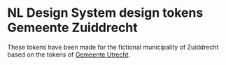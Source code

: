 # NL Design System design tokens Gemeente Zuiddrecht

These tokens have been made for the fictional municipality of Zuiddrecht based on the tokens of [Gemeente Utrecht](https://www.utrecht.nl/).
